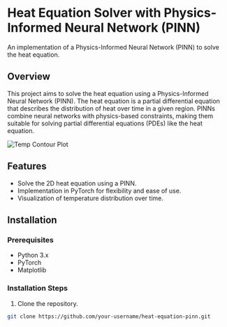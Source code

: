 # Heat Equation Solver with Physics-Informed Neural Network (PINN)

An implementation of a Physics-Informed Neural Network (PINN) to solve the heat equation.

## Overview

This project aims to solve the heat equation using a Physics-Informed Neural Network (PINN). The heat equation is a partial differential equation that describes the distribution of heat over time in a given region. PINNs combine neural networks with physics-based constraints, making them suitable for solving partial differential equations (PDEs) like the heat equation.

![Temp Contour Plot]([https://github.com/your-username/your-repository/blob/main/imgs/contour.png](https://github.com/AlirezaSamari/physics-informed-heat-equation/blob/main/imgs/temp-contour.png))


## Features

- Solve the 2D heat equation using a PINN.
- Implementation in PyTorch for flexibility and ease of use.
- Visualization of temperature distribution over time.

## Installation

### Prerequisites

- Python 3.x
- PyTorch
- Matplotlib

### Installation Steps

1. Clone the repository.

```bash
git clone https://github.com/your-username/heat-equation-pinn.git
